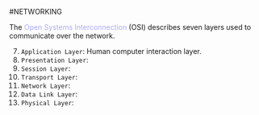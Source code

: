 #NETWORKING 

The <span style ="color:#ababf5;">Open Systems Interconnection</span> (OSI) describes seven layers used to communicate over the network. 

7. `Application Layer`: Human computer interaction layer. 
6. `Presentation Layer`: 
5. `Session Layer`: 
4. `Transport Layer`: 
3. `Network Layer`: 
2. `Data Link Layer`: 
1. `Physical Layer`: 
